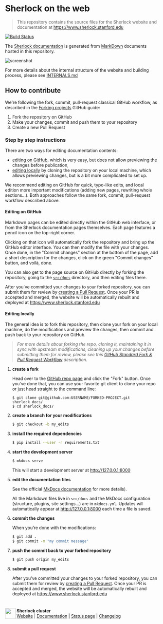 # Sherlock on the web
> This repository contains the source files for the Sherlock website and
> documentation at https://www.sherlock.stanford.edu

[![Build Status][img_docs_buildstatus]][url_travis_branches]

The [Sherlock documentation][url_docs] is generated from
[MarkDown][url_markdown] documents hosted in this repository.

![screenshot](https://user-images.githubusercontent.com/186807/38383523-97c021fc-38c1-11e8-8bc5-a77255a3f9d7.png)

For more details about the internal structure of the website and building
process, please see [INTERNALS.md](INTERNALS.md)


## How to contribute

We're following the fork, commit, pull-request classical GitHub workflow, as
described in the [Forking projects][url_gh_guide] GitHub guide:

1. Fork the repository on GitHub
2. Make your changes, commit and push them to your repository
3. Create a new Pull Request


### Step by step instructions

There are two ways for editing documentation contents:
*  [editing on GitHub](#editing-in-github), which is very easy, but
   does not allow previewing the changes before publication,
*  [editing locally](#editing-locally) by cloning the repository on your local
   machine, which allows previewing changes, but is a bit more complicated to
   set up.

We recommend editing on GitHub for quick, typo-like edits, and local edition
more important modifications (adding new pages, rewriting whole sections...).
Both approaches follow the same fork, commit, pull-request workflow described
above.


#### Editing on GitHub

Markdown pages can be edited directly within the GitHub web interface, or from
the Sherlock documentation pages themselves. Each page features a pencil icon
on the top-right corner.

Clicking on that icon will automatically fork the repository and bring up the
GitHub editor interface. You can then modify the file with your changes. Once
done, in the "Commit changes" section at the bottom of the page, add a short
description for the changes, click on the green "Commit changes" button, and
voilà, done.

You can also get to the page source on GitHub directly by forking the
repository, going to the [`src/docs`][url_docs_src] directory, and then editing
files there.

After you've committed your changes to your forked repository, you can submit
them for review by [creating a Pull Request][url_gh_pr]. Once your PR is
accepted and merged, the website will be automatically rebuilt and deployed at
https://www.sherlock.stanford.edu



#### Editing locally

The general idea is to fork this repository, then clone your fork on your local
machine, do the modifications and preview the changes, then commit and push
back to your repository on GitHub.

> _For more details about forking the repo, cloning it, maintaining it
> in sync with upstream modifications, cleaning up your changes before
> submitting them for review, please see this [GitHub Standard Fork & Pull
> Request Workflow][url_workflow] description._



1. **create a fork**

    Head over to the [GitHub repo page][url_repo] and click the "Fork" button.
    Once you've done that, you can use your favorite git client to clone your
    repo or just head straight to the command line:

    ```shell
    $ git clone git@github.com:USERNAME/FORKED-PROJECT.git sherlock_docs/
    $ cd sherlock_docs/
    ```

2. **create a branch for your modifications**

    ```sh
    $ git checkout -b my_edits
    ```

3. **install the required dependencies**

    ```sh
    $ pip install --user -r requirements.txt
    ```

4. **start the development server**

    ```sh
    $ mkdocs serve
    ```

    This will start a development server at http://127.0.0.1:8000

5. **edit the documentation files**

    See the official [MkDocs documentation][url_mkdocs] for more details).

    All the Markdown files live in `src/docs` and the MkDocs configuration
    (structure, plugins, site settings...) are in `mkdocs.yml`. Updates will
    automatically appear at http://127.0.0.1:8000 each time a file is saved.

7. **commit the changes**

    When you're done with the modifications:
    ```sh
    $ git add .
    $ git commit -m "my commit message"
    ```

8. **push the commit back to your forked repository**

    ```sh
    $ git push origin my_edits
    ```

9. **submit a pull request**

    After you've committed your changes to your forked repository, you can
    submit them for review by [creating a Pull Request][url_gh_pr]. Once your
    PR is accepted and merged, the website will be automatically rebuilt and
    deployed at https://www.sherlock.stanford.edu





#
<img align="left" height="35px"  src="https://cloud.githubusercontent.com/assets/186807/23107559/02ea22bc-f6b4-11e6-8a0a-48601bd7465e.png">

**Sherlock cluster**<br/>
[Website](http://www.sherlock.stanford.edu) | [Documentation](http://www.sherlock.stanford.edu/docs) | [Status page](https://status.sherlock.stanford.edu) | [Changelog](http://news.sherlock.stanford.edu)




[comment]: #  (link URLs -----------------------------------------------------)

[url_mkdocs]:           http://mkdocs.org
[url_markdown]:         https://en.wikipedia.org/wiki/Markdown
[url_gh_guide]:         https://guides.github.com/activities/forking/
[url_gh_pr]:            https://help.github.com/articles/creating-a-pull-request-from-a-fork/
[url_workflow]:         https://gist.github.com/Chaser324/ce0505fbed06b947d962

[url_travis_branches]:  https://travis-ci.org/stanford-rc/www.sherlock.stanford.edu/branches
[img_docs_buildstatus]: https://travis-ci.org/stanford-rc/www.sherlock.stanford.edu.svg?branch=docs

[url_srcc]:             https://srcc.stanford.edu
[url_docs]:             https://www.sherlock.stanford.edu/docs
[url_repo]:             https://github.com/stanford-rc/www.sherlock.stanford.edu
[url_docs_src]:         https://github.com/stanford-rc/www.sherlock.stanford.edu/tree/docs/src/docs
